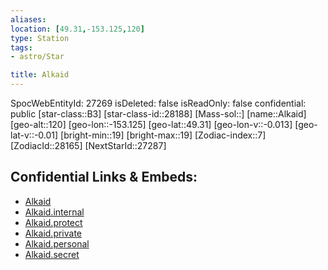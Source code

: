 ```yaml
---
aliases: 
location: [49.31,-153.125,120]
type: Station
tags:
- astro/Star

title: Alkaid
---
```

SpocWebEntityId: 27269
isDeleted: false
isReadOnly: false
confidential: public
[star-class::B3]
[star-class-id::28188]
[Mass-sol::]
[name::Alkaid]
[geo-alt::120]
[geo-lon::-153.125]
[geo-lat::49.31]
[geo-lon-v::-0.013]
[geo-lat-v::-0.01]
[bright-min::19]
[bright-max::19]
[Zodiac-index::7]
[ZodiacId::28165]
[NextStarId::27287]



## Confidential Links & Embeds: 
- [Alkaid](../../../_public/astro/Star/Alkaid.md) 
- [Alkaid.internal](../../../_internal/astro/Star/Alkaid.internal.md) 
- [Alkaid.protect](../../../_protect/astro/Star/Alkaid.protect.md) 
- [Alkaid.private](../../../_private/astro/Star/Alkaid.private.md) 
- [Alkaid.personal](../../../_personal/astro/Star/Alkaid.personal.md) 
- [Alkaid.secret](../../../_secret/astro/Star/Alkaid.secret.md)

